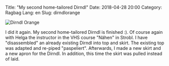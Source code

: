 Title: "My second home-tailored Dirndl"
Date: 2018-04-28 20:00
Category: Ragbag
Lang: en
Slug: dirndlorange

![Dirndl Orange]({filename}images/ragbag/dirndl-orange.jpg "Dirndl Orange")

I did it again. My second home-tailored Dirndl is finished :). Of course again with Helga the instructor in the VHS course "Nähen" in Strobl.
I have "disassembled" an already existing Dirndl into top and skirt. The existing top was adapted and re-piped "paspeliert". Afterwards, I made a new skirt and a new apron for the Dirndl. In addition, this time the skirt was pulled instead of laid.

